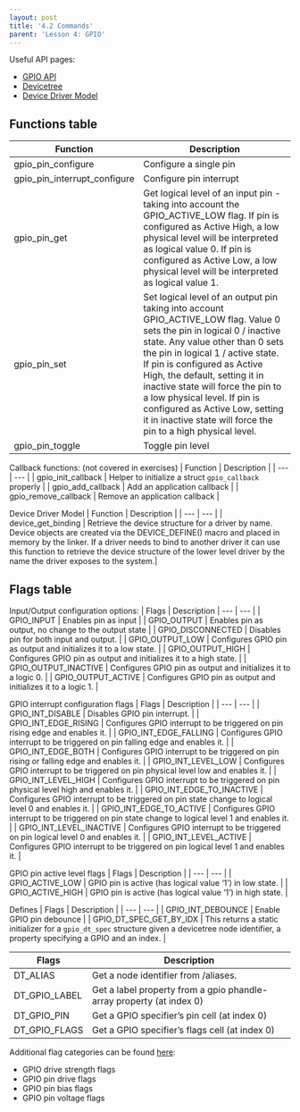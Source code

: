 ```yaml
---
layout: post
title: '4.2 Commands'
parent: 'Lesson 4: GPIO'
---
```


Useful API pages:
- [GPIO API](https://docs.zephyrproject.org/latest/reference/peripherals/gpio.html#api-reference)
- [Devicetree](https://docs.zephyrproject.org/latest/guides/dts/index.html)
- [Device Driver Model](https://docs.zephyrproject.org/latest/reference/drivers/index.html)

## Functions table
| Function | Description |
| --- | --- |
| gpio_pin_configure | Configure a single pin |
| gpio_pin_interrupt_configure | Configure pin interrupt |
| gpio_pin_get | Get logical level of an input pin - taking into account the GPIO_ACTIVE_LOW flag. If pin is configured as Active High, a low physical level will be interpreted as logical value 0. If pin is configured as Active Low, a low physical level will be interpreted as logical value 1. |
| gpio_pin_set | Set logical level of an output pin taking into account GPIO_ACTIVE_LOW flag. Value 0 sets the pin in logical 0 / inactive state. Any value other than 0 sets the pin in logical 1 / active state. If pin is configured as Active High, the default, setting it in inactive state will force the pin to a low physical level. If pin is configured as Active Low, setting it in inactive state will force the pin to a high physical level. |
| gpio_pin_toggle | Toggle pin level |

Callback functions: (not covered in exercises)
| Function | Description |
| --- | --- |
| gpio_init_callback | Helper to initialize a struct `gpio_callback` properly |
| gpio_add_callback | Add an application callback |
| gpio_remove_callback | Remove an application callback |

Device Driver Model
| Function | Description |
| --- | --- |
| device_get_binding | Retrieve the device structure for a driver by name. Device objects are created via the DEVICE_DEFINE() macro and placed in memory by the linker. If a driver needs to bind to another driver it can use this function to retrieve the device structure of the lower level driver by the name the driver exposes to the system.|

 

## Flags table
Input/Output configuration options:
| Flags | Description
| --- | --- | 
| GPIO_INPUT | Enables pin as input |
| GPIO_OUTPUT | Enables pin as output, no change to the output state |
| GPIO_DISCONNECTED | Disables pin for both input and output.  |
| GPIO_OUTPUT_LOW | Configures GPIO pin as output and initializes it to a low state.  |
| GPIO_OUTPUT_HIGH | Configures GPIO pin as output and initializes it to a high state. |
| GPIO_OUTPUT_INACTIVE | Configures GPIO pin as output and initializes it to a logic 0. |
| GPIO_OUTPUT_ACTIVE | Configures GPIO pin as output and initializes it to a logic 1.  |

GPIO interrupt configuration flags
| Flags | Description |
| --- | --- |
| GPIO_INT_DISABLE | Disables GPIO pin interrupt. |
| GPIO_INT_EDGE_RISING | Configures GPIO interrupt to be triggered on pin rising edge and enables it. |
| GPIO_INT_EDGE_FALLING | Configures GPIO interrupt to be triggered on pin falling edge and enables it. |
| GPIO_INT_EDGE_BOTH | Configures GPIO interrupt to be triggered on pin rising or falling edge and enables it. |
| GPIO_INT_LEVEL_LOW | Configures GPIO interrupt to be triggered on pin physical level low and enables it. |
| GPIO_INT_LEVEL_HIGH | Configures GPIO interrupt to be triggered on pin physical level high and enables it. |
| GPIO_INT_EDGE_TO_INACTIVE | Configures GPIO interrupt to be triggered on pin state change to logical level 0 and enables it. |
| GPIO_INT_EDGE_TO_ACTIVE | Configures GPIO interrupt to be triggered on pin state change to logical level 1 and enables it. |
| GPIO_INT_LEVEL_INACTIVE | Configures GPIO interrupt to be triggered on pin logical level 0 and enables it. |
| GPIO_INT_LEVEL_ACTIVE | Configures GPIO interrupt to be triggered on pin logical level 1 and enables it. |

GPIO pin active level flags
| Flags | Description |
| --- | --- |
| GPIO_ACTIVE_LOW | GPIO pin is active (has logical value ‘1’) in low state.  |
| GPIO_ACTIVE_HIGH | GPIO pin is active (has logical value ‘1’) in high state.  |

Defines
| Flags | Description |
| --- | --- |
| GPIO_INT_DEBOUNCE | Enable GPIO pin debounce |
| GPIO_DT_SPEC_GET_BY_IDX | This returns a static initializer for a `gpio_dt_spec` structure given a devicetree node identifier, a property specifying a GPIO and an index. |

| Flags | Description |
| --- | --- |
| DT_ALIAS | Get a node identifier from /aliases.  |
| DT_GPIO_LABEL | Get a label property from a gpio phandle-array property (at index 0)|
| DT_GPIO_PIN | Get a GPIO specifier’s pin cell (at index 0) |
| DT_GPIO_FLAGS | Get a GPIO specifier’s flags cell (at index 0) |``

Additional flag categories can be found [here](https://docs.zephyrproject.org/latest/reference/peripherals/gpio.html#api-reference):
- GPIO drive strength flags
- GPIO pin drive flags
- GPIO pin bias flags
- GPIO pin voltage flags